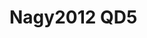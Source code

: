 # Nagy2012 QD5
<a name="material" />
<script type="application/ld+json">

  {
    "@context": "https://schema.org/",
    "@type": "ChemicalSubstance",
    "http://purl.org/dc/terms/conformsTo":
      {
        "@type": "CreativeWork",
        "@id": "https://bioschemas.org/profiles/ChemicalSubstance/0.4-RELEASE/"
      },
    "@id": "https://egonw.github.io/nanowiki/nanowiki131.html#material",
    "name": "Nagy2012 QD5",
    "sameAs: "http://127.0.0.1/mediawiki/index.php/Special:URIResolver/Nagy2012_QD5"
  }
</script>

